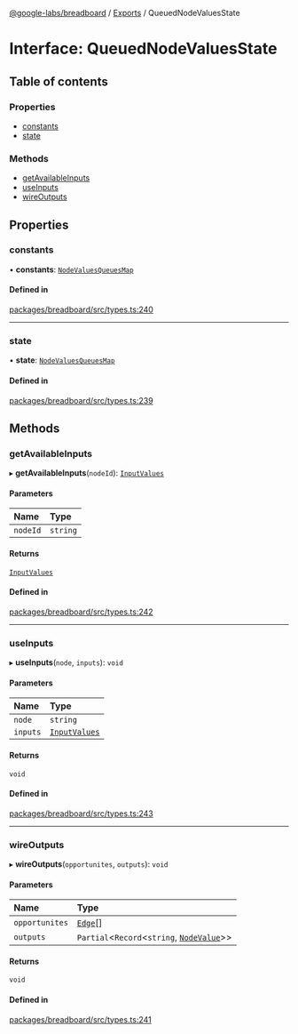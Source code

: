 [@google-labs/breadboard](../README.md) / [Exports](../modules.md) / QueuedNodeValuesState

# Interface: QueuedNodeValuesState

## Table of contents

### Properties

- [constants](QueuedNodeValuesState.md#constants)
- [state](QueuedNodeValuesState.md#state)

### Methods

- [getAvailableInputs](QueuedNodeValuesState.md#getavailableinputs)
- [useInputs](QueuedNodeValuesState.md#useinputs)
- [wireOutputs](QueuedNodeValuesState.md#wireoutputs)

## Properties

### constants

• **constants**: [`NodeValuesQueuesMap`](../modules.md#nodevaluesqueuesmap)

#### Defined in

[packages/breadboard/src/types.ts:240](https://github.com/breadboard-ai/breadboard/blob/4af8d5b0/packages/breadboard/src/types.ts#L240)

___

### state

• **state**: [`NodeValuesQueuesMap`](../modules.md#nodevaluesqueuesmap)

#### Defined in

[packages/breadboard/src/types.ts:239](https://github.com/breadboard-ai/breadboard/blob/4af8d5b0/packages/breadboard/src/types.ts#L239)

## Methods

### getAvailableInputs

▸ **getAvailableInputs**(`nodeId`): [`InputValues`](../modules.md#inputvalues)

#### Parameters

| Name | Type |
| :------ | :------ |
| `nodeId` | `string` |

#### Returns

[`InputValues`](../modules.md#inputvalues)

#### Defined in

[packages/breadboard/src/types.ts:242](https://github.com/breadboard-ai/breadboard/blob/4af8d5b0/packages/breadboard/src/types.ts#L242)

___

### useInputs

▸ **useInputs**(`node`, `inputs`): `void`

#### Parameters

| Name | Type |
| :------ | :------ |
| `node` | `string` |
| `inputs` | [`InputValues`](../modules.md#inputvalues) |

#### Returns

`void`

#### Defined in

[packages/breadboard/src/types.ts:243](https://github.com/breadboard-ai/breadboard/blob/4af8d5b0/packages/breadboard/src/types.ts#L243)

___

### wireOutputs

▸ **wireOutputs**(`opportunites`, `outputs`): `void`

#### Parameters

| Name | Type |
| :------ | :------ |
| `opportunites` | [`Edge`](../modules.md#edge)[] |
| `outputs` | `Partial`\<`Record`\<`string`, [`NodeValue`](../modules.md#nodevalue)\>\> |

#### Returns

`void`

#### Defined in

[packages/breadboard/src/types.ts:241](https://github.com/breadboard-ai/breadboard/blob/4af8d5b0/packages/breadboard/src/types.ts#L241)

